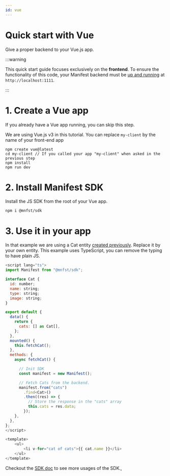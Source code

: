 ```yaml
---
id: vue
---
```


# Quick start with Vue

Give a proper backend to your Vue.js app.

:::warning

This quick start guide focuses exclusively on the **frontend**. To ensure the functionality of this code, your Manifest backend must be [up and running](./introduction.md#install-manifest) at `http://localhost:1111`.

:::

# 1. Create a Vue app

If you already have a Vue app running, you can skip this step.

We are using Vue.js v3 in this tutorial. You can replace `my-client` by the name of your front-end app

```
npm create vue@latest
cd my-client // If you called your app "my-client" when asked in the previous step
npm install
npm run dev
```

# 2. Install Manifest SDK

Install the JS SDK from the root of your Vue app.

```
npm i @mnfst/sdk
```

# 3. Use it in your app

In that example we are using a Cat entity [created previously](entities.md). Replace it by your own entity. This example uses TypeScript, you can remove the typing to have plain JS.

```js
<script lang="ts">
import Manifest from "@mnfst/sdk";

interface Cat {
  id: number;
  name: string;
  type: string;
  image: string;
}

export default {
  data() {
    return {
      cats: [] as Cat[],
    };
  },
  mounted() {
    this.fetchCat();
  },
  methods: {
    async fetchCat() {

      // Init SDK
      const manifest = new Manifest();

      // Fetch Cats from the backend.
      manifest.from("cats")
        .find<Cat>()
        .then((res) => {
          // Store the response in the "cats" array
          this.cats = res.data;
        });
    },
  },
};
</script>

<template>
    <ul>
        <li v-for="cat of cats">{{ cat.name }}</li>
    </ul>
</template>


```

Checkout the [SDK doc](javascript-sdk.md) to see more usages of the SDK.,
